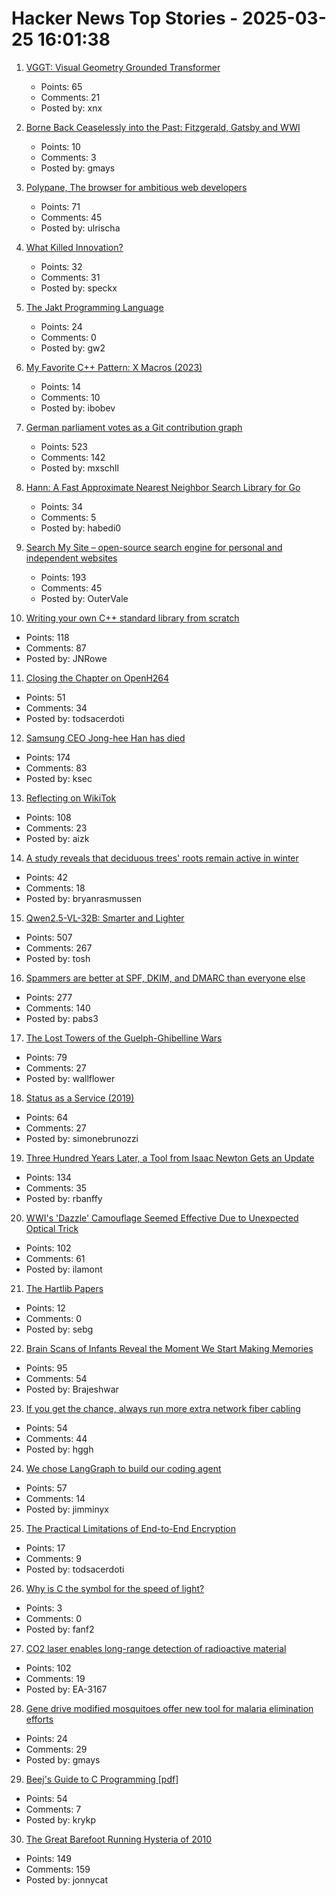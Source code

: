 # Hacker News Top Stories - 2025-03-25 16:01:38

1. [VGGT: Visual Geometry Grounded Transformer](https://github.com/facebookresearch/vggt)
   - Points: 65
   - Comments: 21
   - Posted by: xnx

2. [Borne Back Ceaselessly into the Past: Fitzgerald, Gatsby and WWI](https://www.theworldwar.org/learn/about-wwi/borne-back-ceaselessly-past-fitzgerald-gatsby-and-wwi)
   - Points: 10
   - Comments: 3
   - Posted by: gmays

3. [Polypane, The browser for ambitious web developers](https://polypane.app/)
   - Points: 71
   - Comments: 45
   - Posted by: ulrischa

4. [What Killed Innovation?](https://www.shirleywu.studio/notebook/2025-02-innovation-killer)
   - Points: 32
   - Comments: 31
   - Posted by: speckx

5. [The Jakt Programming Language](https://github.com/SerenityOS/jakt)
   - Points: 24
   - Comments: 0
   - Posted by: gw2

6. [My Favorite C++ Pattern: X Macros (2023)](https://danilafe.com/blog/chapel_x_macros/)
   - Points: 14
   - Comments: 10
   - Posted by: ibobev

7. [German parliament votes as a Git contribution graph](https://abstimmung.eu/git/2024)
   - Points: 523
   - Comments: 142
   - Posted by: mxschll

8. [Hann: A Fast Approximate Nearest Neighbor Search Library for Go](https://github.com/habedi/hann)
   - Points: 34
   - Comments: 5
   - Posted by: habedi0

9. [Search My Site – open-source search engine for personal and independent websites](https://searchmysite.net)
   - Points: 193
   - Comments: 45
   - Posted by: OuterVale

10. [Writing your own C++ standard library from scratch](https://nibblestew.blogspot.com/2025/03/writing-your-own-c-standard-library.html)
   - Points: 118
   - Comments: 87
   - Posted by: JNRowe

11. [Closing the Chapter on OpenH264](https://bbhtt.space/posts/closing-the-chapter-on-openh264/)
   - Points: 51
   - Comments: 34
   - Posted by: todsacerdoti

12. [Samsung CEO Jong-hee Han has died](https://www.engadget.com/big-tech/samsung-ceo-jong-hee-han-has-died-120029286.html)
   - Points: 174
   - Comments: 83
   - Posted by: ksec

13. [Reflecting on WikiTok](https://www.aizk.sh/posts/reflecting-on-wikitok)
   - Points: 108
   - Comments: 23
   - Posted by: aizk

14. [A study reveals that deciduous trees' roots remain active in winter](https://www.creaf.cat/en/articules/deciduous-trees-roots-remain-active-winter)
   - Points: 42
   - Comments: 18
   - Posted by: bryanrasmussen

15. [Qwen2.5-VL-32B: Smarter and Lighter](https://qwenlm.github.io/blog/qwen2.5-vl-32b/)
   - Points: 507
   - Comments: 267
   - Posted by: tosh

16. [Spammers are better at SPF, DKIM, and DMARC than everyone else](https://toad.social/@grumpybozo/114213600922816869)
   - Points: 277
   - Comments: 140
   - Posted by: pabs3

17. [The Lost Towers of the Guelph-Ghibelline Wars](https://www.exurbe.com/the-lost-towers-of-the-guelph-ghibelline-wars/)
   - Points: 79
   - Comments: 27
   - Posted by: wallflower

18. [Status as a Service (2019)](https://www.eugenewei.com/blog/2019/2/19/status-as-a-service)
   - Points: 64
   - Comments: 27
   - Posted by: simonebrunozzi

19. [Three Hundred Years Later, a Tool from Isaac Newton Gets an Update](https://www.quantamagazine.org/three-hundred-years-later-a-tool-from-isaac-newton-gets-an-update-20250324/)
   - Points: 134
   - Comments: 35
   - Posted by: rbanffy

20. [WWI's 'Dazzle' Camouflage Seemed Effective Due to Unexpected Optical Trick](https://gizmodo.com/wwis-famous-dazzle-camouflage-seemed-effective-due-to-unexpected-optical-trick-study-finds-2000577568)
   - Points: 102
   - Comments: 61
   - Posted by: ilamont

21. [The Hartlib Papers](https://www.dhi.ac.uk/hartlib/)
   - Points: 12
   - Comments: 0
   - Posted by: sebg

22. [Brain Scans of Infants Reveal the Moment We Start Making Memories](https://singularityhub.com/2025/03/20/new-baby-brain-scans-reveal-the-moment-we-start-making-memories/)
   - Points: 95
   - Comments: 54
   - Posted by: Brajeshwar

23. [If you get the chance, always run more extra network fiber cabling](https://utcc.utoronto.ca/~cks/space/blog/sysadmin/RunMoreExtraNetworkFiber)
   - Points: 54
   - Comments: 44
   - Posted by: hggh

24. [We chose LangGraph to build our coding agent](https://www.qodo.ai/blog/why-we-chose-langgraph-to-build-our-coding-agent/)
   - Points: 57
   - Comments: 14
   - Posted by: jimminyx

25. [The Practical Limitations of End-to-End Encryption](https://soatok.blog/2025/03/25/the-practical-limitations-of-end-to-end-encryption/)
   - Points: 17
   - Comments: 9
   - Posted by: todsacerdoti

26. [Why is C the symbol for the speed of light?](https://math.ucr.edu/home/baez/physics/Relativity/SpeedOfLight/c.html)
   - Points: 3
   - Comments: 0
   - Posted by: fanf2

27. [CO2 laser enables long-range detection of radioactive material](https://physicsworld.com/a/co2-laser-enables-long-range-detection-of-radioactive-material/)
   - Points: 102
   - Comments: 19
   - Posted by: EA-3167

28. [Gene drive modified mosquitoes offer new tool for malaria elimination efforts](https://www.imperial.ac.uk/news/261995/gene-drive-modified-mosquitoes-offer-tool/)
   - Points: 24
   - Comments: 29
   - Posted by: gmays

29. [Beej's Guide to C Programming [pdf]](https://beej.us/guide/bgc/pdf/bgc_a4_c_1.pdf)
   - Points: 54
   - Comments: 7
   - Posted by: krykp

30. [The Great Barefoot Running Hysteria of 2010](https://runningshoescore.com/blog/barefoot-running-hysteria-of-2010)
   - Points: 149
   - Comments: 159
   - Posted by: jonnycat

